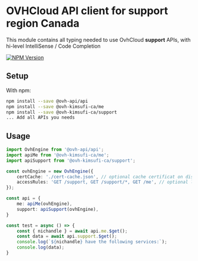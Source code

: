 # OVHCloud API client for **support** region Canada

This module contains all typing needed to use OvhCloud **support** APIs, with hi-level IntelliSense / Code Completion

[![NPM Version](https://img.shields.io/npm/v/@ovh-kimsufi-ca/support.svg?style=flat)](https://www.npmjs.org/package/@ovh-kimsufi-ca/support)

## Setup

With npm:

```bash
npm install --save @ovh-api/api
npm install --save @ovh-kimsufi-ca/me
npm install --save @ovh-kimsufi-ca/support
... Add all APIs you needs
```

## Usage

```typescript
import OvhEngine from '@ovh-api/api';
import apiMe from '@ovh-kimsufi-ca/me';
import apiSupport from '@ovh-kimsufi-ca/support';

const ovhEngine = new OvhEngine({ 
    certCache: './cert-cache.json', // optional cache certificat on disk.
    accessRules: 'GET /support, GET /support/*, GET /me', // optional limit the requested privileges.
});

const api = {
    me: apiMe(ovhEngine),
    support: apiSupport(ovhEngine),
}

const test = async () => {
    const { nichandle } = await api.me.$get();
    const data = await api.support.$get();
    console.log(`${nichandle} have the following services:`);
    console.log(data);
}
```
